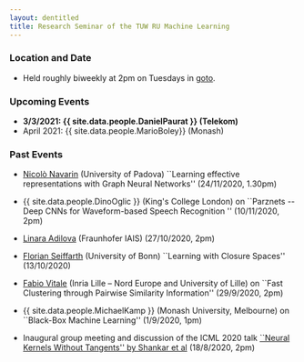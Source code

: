 ```yaml
---
layout: dentitled
title: Research Seminar of the TUW RU Machine Learning
---
```


### Location and Date

 - Held roughly biweekly at 2pm on Tuesdays in [goto](https://gotomeet.me/ThomasGaertner).

### Upcoming Events


- **3/3/2021: {{ site.data.people.DanielPaurat }} (Telekom)**
- April 2021: {{ site.data.people.MarioBoley}} (Monash) 

### Past Events

- [Nicolò Navarin](https://sites.google.com/view/nicknavarin/home) (University of Padova) ``Learning effective representations with Graph Neural Networks'' (24/11/2020, 1.30pm)

-  {{ site.data.people.DinoOglic }} (King's College London) on ``Parznets -- Deep CNNs for Waveform-based Speech Recognition '' (10/11/2020, 2pm)

-  [Linara Adilova](https://scholar.google.de/citations?user=Z34FjHgAAAAJ&hl=en) (Fraunhofer IAIS) (27/10/2020, 2pm)

- [Florian Seiffarth](https://mlai.cs.uni-bonn.de/people/florian-seiffarth) (University of Bonn) ``Learning  with Closure Spaces'' (13/10/2020)

-  [Fabio Vitale](http://researchers.lille.inria.fr/vitale/) (Inria Lille – Nord Europe and University of Lille) on ``Fast Clustering through Pairwise Similarity Information'' (29/9/2020, 2pm)

-  {{ site.data.people.MichaelKamp }} (Monash University, Melbourne) on ``Black-Box Machine Learning'' (1/9/2020, 1pm)

- Inaugural group meeting and discussion of the ICML 2020 talk [``Neural Kernels Without Tangents'' by Shankar et al](https://icml.cc/virtual/2020/poster/6356) (18/8/2020, 2pm)
